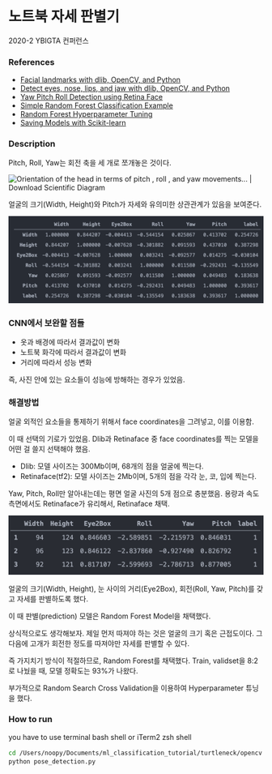 # 노트북 자세 판별기

2020-2 YBIGTA 컨퍼런스

### References

- [Facial landmarks with dlib, OpenCV, and Python](https://www.pyimagesearch.com/2017/04/03/facial-landmarks-dlib-opencv-python/)
- [Detect eyes, nose, lips, and jaw with dlib, OpenCV, and Python](https://www.pyimagesearch.com/2017/04/10/detect-eyes-nose-lips-jaw-dlib-opencv-python/)
- [Yaw Pitch Roll Detection using Retina Face](https://github.com/fisakhan/Face_Pose)
- [Simple Random Forest Classification Example](https://github.com/codebasics/py/blob/master/ML/11_random_forest/11_random_forest.ipynb)
- [Random Forest Hyperparameter Tuning](https://towardsdatascience.com/hyperparameter-tuning-the-random-forest-in-python-using-scikit-learn-28d2aa77dd74)
- [Saving Models with Scikit-learn](https://scikit-learn.org/stable/modules/model_persistence.html)

### Description

Pitch, Roll, Yaw는 회전 축을 세 개로 쪼개놓은 것이다.

![Orientation of the head in terms of pitch , roll , and yaw movements... |  Download Scientific Diagram](https://www.researchgate.net/profile/Tsang_Ing_Ren/publication/279291928/figure/fig1/AS:292533185462272@1446756754388/Orientation-of-the-head-in-terms-of-pitch-roll-and-yaw-movements-describing-the-three.png)

얼굴의 크기(Width, Height)와 Pitch가 자세와 유의미한 상관관계가 있음을 보여준다.

![image-20201225200338221](./imgs/image-20201225200338221.png)

### CNN에서 보완할 점들

- 옷과 배경에 따라서 결과값이 변화
- 노트북 화각에 따라서 결과값이 변화
- 거리에 따라서 성능 변화

즉, 사진 안에 있는 요소들이 성능에 방해하는 경우가 있었음.

### 해결방법

얼굴 외적인 요소들을 통제하기 위해서 face coordinates을 그려넣고, 이를 이용함.

이 때 선택의 기로가 있었음. Dlib과 Retinaface 중 face coordinates를 찍는 모델을 어떤 걸 쓸지 선택해야 했음.

- Dlib: 모델 사이즈는 300Mb이며, 68개의 점을 얼굴에 찍는다.
- Retinaface(tf2): 모델 사이즈는 2Mb이며, 5개의 점을 각각 눈, 코, 입에 찍는다.

Yaw, Pitch, Roll만 알아내는데는 평면 얼굴 사진의 5개 점으로 충분했음. 용량과 속도 측면에서도 Retinaface가 유리해서, Retinaface 채택.

![image-20201225231219191](./imgs/image-20201225231219191.png)

얼굴의 크기(Width, Height), 눈 사이의 거리(Eye2Box), 회전(Roll, Yaw, Pitch)를 갖고 자세를 판별하도록 했다.

이 때 판별(prediction) 모델은 Random Forest Model을 채택했다.

상식적으로도 생각해보자. 제일 먼저 따져야 하는 것은 얼굴의 크기 혹은 근접도이다. 그 다음에 고개가 회전한 정도를 따져야만 자세를 판별할 수 있다.

즉 가지치기 방식이 적절하므로, Random Forest를 채택했다. Train, validset을 8:2로 나눴을 때, 모델 정확도는 93%가 나왔다.

부가적으로 Random Search Cross Validation을 이용하여 Hyperparameter 튜닝을 했다.

### How to run

you have to use terminal bash shell or iTerm2 zsh shell

```bash
cd /Users/noopy/Documents/ml_classification_tutorial/turtleneck/opencv
python pose_detection.py
```
